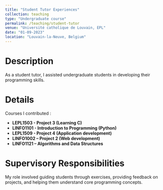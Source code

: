 ```yaml
---
title: "Student Tutor Experiences"
collection: teaching
type: "Undergraduate course"
permalink: /teaching/student-tutor
venue: "Université catholique de Louvain, EPL"
date: "01-09-2023"
location: "Louvain-la-Neuve, Belgium"
---
```


Description
======

As a student tutor, I assisted undergraduate students in developing their programming skills.

Details
======

Courses I contributed :

- **LEPL1503 - Project 3 (Learning C)**
- **LINFO1101 - Introduction to Programming (Python)**
- **LEPL1509 - Project 4 (Application development)**
- **LINFO1002 – Project 2 (Web development)**
- **LINFO1121 – Algorithms and Data Structures**

Supervisory Responsibilities
======

My role involved guiding students through exercises, providing feedback on projects, and helping them understand core programming concepts.
